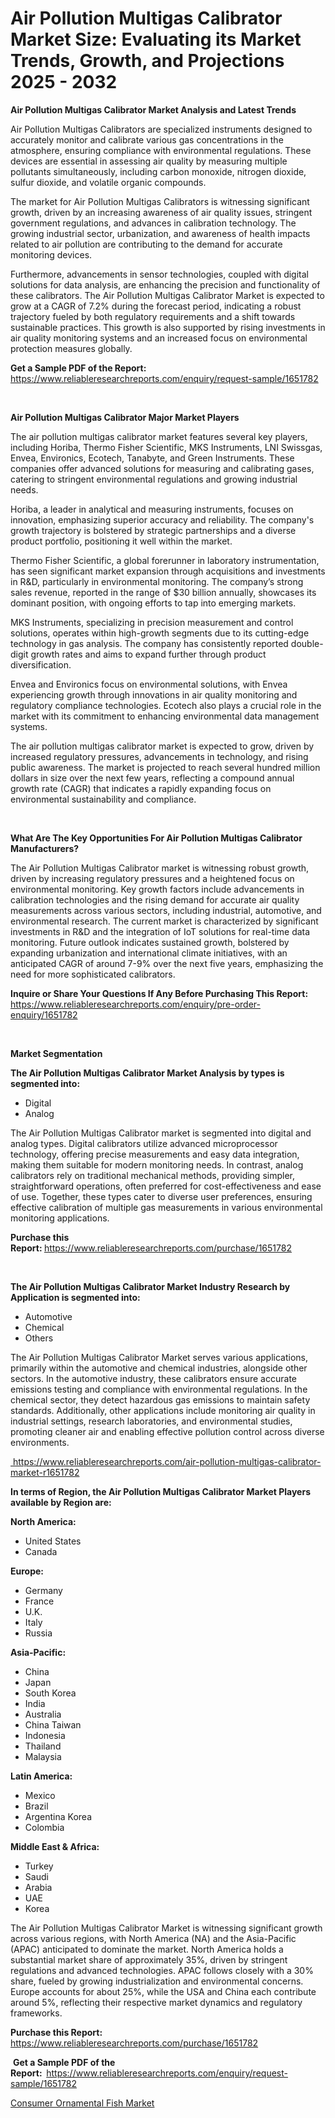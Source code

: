 <p><h1>Air Pollution Multigas Calibrator Market Size: Evaluating its Market Trends, Growth, and Projections 2025 - 2032</h1></p><p><strong>Air Pollution Multigas Calibrator Market Analysis and Latest Trends</strong></p>
<p><p>Air Pollution Multigas Calibrators are specialized instruments designed to accurately monitor and calibrate various gas concentrations in the atmosphere, ensuring compliance with environmental regulations. These devices are essential in assessing air quality by measuring multiple pollutants simultaneously, including carbon monoxide, nitrogen dioxide, sulfur dioxide, and volatile organic compounds. </p><p>The market for Air Pollution Multigas Calibrators is witnessing significant growth, driven by an increasing awareness of air quality issues, stringent government regulations, and advances in calibration technology. The growing industrial sector, urbanization, and awareness of health impacts related to air pollution are contributing to the demand for accurate monitoring devices. </p><p>Furthermore, advancements in sensor technologies, coupled with digital solutions for data analysis, are enhancing the precision and functionality of these calibrators. The Air Pollution Multigas Calibrator Market is expected to grow at a CAGR of 7.2% during the forecast period, indicating a robust trajectory fueled by both regulatory requirements and a shift towards sustainable practices. This growth is also supported by rising investments in air quality monitoring systems and an increased focus on environmental protection measures globally.</p></p>
<p><strong>Get a Sample PDF of the Report:&nbsp;</strong> <a href="https://www.reliableresearchreports.com/enquiry/request-sample/1651782?utm_campaign=2641&utm_medium=2&utm_source=Github&utm_content=ia&utm_term=23032025&utm_id=air-pollution-multigas-calibrator">https://www.reliableresearchreports.com/enquiry/request-sample/1651782</a></p>
<p>&nbsp;</p>
<p><strong>Air Pollution Multigas Calibrator Major Market Players</strong></p>
<p><p>The air pollution multigas calibrator market features several key players, including Horiba, Thermo Fisher Scientific, MKS Instruments, LNI Swissgas, Envea, Environics, Ecotech, Tanabyte, and Green Instruments. These companies offer advanced solutions for measuring and calibrating gases, catering to stringent environmental regulations and growing industrial needs.</p><p>Horiba, a leader in analytical and measuring instruments, focuses on innovation, emphasizing superior accuracy and reliability. The company's growth trajectory is bolstered by strategic partnerships and a diverse product portfolio, positioning it well within the market.</p><p>Thermo Fisher Scientific, a global forerunner in laboratory instrumentation, has seen significant market expansion through acquisitions and investments in R&D, particularly in environmental monitoring. The company’s strong sales revenue, reported in the range of $30 billion annually, showcases its dominant position, with ongoing efforts to tap into emerging markets.</p><p>MKS Instruments, specializing in precision measurement and control solutions, operates within high-growth segments due to its cutting-edge technology in gas analysis. The company has consistently reported double-digit growth rates and aims to expand further through product diversification.</p><p>Envea and Environics focus on environmental solutions, with Envea experiencing growth through innovations in air quality monitoring and regulatory compliance technologies. Ecotech also plays a crucial role in the market with its commitment to enhancing environmental data management systems.</p><p>The air pollution multigas calibrator market is expected to grow, driven by increased regulatory pressures, advancements in technology, and rising public awareness. The market is projected to reach several hundred million dollars in size over the next few years, reflecting a compound annual growth rate (CAGR) that indicates a rapidly expanding focus on environmental sustainability and compliance.</p></p>
<p>&nbsp;</p>
<p><strong>What Are The Key Opportunities For Air Pollution Multigas Calibrator Manufacturers?</strong></p>
<p><p>The Air Pollution Multigas Calibrator market is witnessing robust growth, driven by increasing regulatory pressures and a heightened focus on environmental monitoring. Key growth factors include advancements in calibration technologies and the rising demand for accurate air quality measurements across various sectors, including industrial, automotive, and environmental research. The current market is characterized by significant investments in R&D and the integration of IoT solutions for real-time data monitoring. Future outlook indicates sustained growth, bolstered by expanding urbanization and international climate initiatives, with an anticipated CAGR of around 7-9% over the next five years, emphasizing the need for more sophisticated calibrators.</p></p>
<p><strong>Inquire or Share Your Questions If Any Before Purchasing This Report:</strong> <a href="https://www.reliableresearchreports.com/enquiry/pre-order-enquiry/1651782?utm_campaign=2641&utm_medium=2&utm_source=Github&utm_content=ia&utm_term=23032025&utm_id=air-pollution-multigas-calibrator">https://www.reliableresearchreports.com/enquiry/pre-order-enquiry/1651782</a></p>
<p>&nbsp;</p>
<p><strong>Market Segmentation</strong></p>
<p><strong>The Air Pollution Multigas Calibrator Market Analysis by types is segmented into:</strong></p>
<p><ul><li>Digital</li><li>Analog</li></ul></p>
<p><p>The Air Pollution Multigas Calibrator market is segmented into digital and analog types. Digital calibrators utilize advanced microprocessor technology, offering precise measurements and easy data integration, making them suitable for modern monitoring needs. In contrast, analog calibrators rely on traditional mechanical methods, providing simpler, straightforward operations, often preferred for cost-effectiveness and ease of use. Together, these types cater to diverse user preferences, ensuring effective calibration of multiple gas measurements in various environmental monitoring applications.</p></p>
<p><strong>Purchase this Report:&nbsp;</strong><a href="https://www.reliableresearchreports.com/purchase/1651782?utm_campaign=2641&utm_medium=2&utm_source=Github&utm_content=ia&utm_term=23032025&utm_id=air-pollution-multigas-calibrator">https://www.reliableresearchreports.com/purchase/1651782</a></p>
<p>&nbsp;</p>
<p><strong>The Air Pollution Multigas Calibrator Market Industry Research by Application is segmented into:</strong></p>
<p><ul><li>Automotive</li><li>Chemical</li><li>Others</li></ul></p>
<p><p>The Air Pollution Multigas Calibrator Market serves various applications, primarily within the automotive and chemical industries, alongside other sectors. In the automotive industry, these calibrators ensure accurate emissions testing and compliance with environmental regulations. In the chemical sector, they detect hazardous gas emissions to maintain safety standards. Additionally, other applications include monitoring air quality in industrial settings, research laboratories, and environmental studies, promoting cleaner air and enabling effective pollution control across diverse environments.</p></p>
<p><a href="https://www.reliableresearchreports.com/air-pollution-multigas-calibrator-market-r1651782?utm_campaign=2641&utm_medium=2&utm_source=Github&utm_content=ia&utm_term=23032025&utm_id=air-pollution-multigas-calibrator">&nbsp;https://www.reliableresearchreports.com/air-pollution-multigas-calibrator-market-r1651782</a></p>
<p><strong>In terms of Region, the Air Pollution Multigas Calibrator Market Players available by Region are:</strong></p>
<p>
    <p> <strong> North America: </strong>
        <ul>
            <li>United States</li>
            <li>Canada</li>
        </ul>
        </p> 
    <p> <strong> Europe: </strong>
        <ul>
            <li>Germany</li>
            <li>France</li>
            <li>U.K.</li>
            <li>Italy</li>
            <li>Russia</li>
        </ul>
        </p> 
    <p> <strong> Asia-Pacific: </strong>
        <ul>
            <li>China</li>
            <li>Japan</li>
            <li>South Korea</li>
            <li>India</li>
            <li>Australia</li>
            <li>China Taiwan</li>
            <li>Indonesia</li>
            <li>Thailand</li>
            <li>Malaysia</li>
        </ul>
        </p> 
    <p> <strong> Latin America: </strong>
        <ul>
            <li>Mexico</li>
            <li>Brazil</li>
            <li>Argentina Korea</li>
            <li>Colombia</li>
        </ul>
        </p> 
    <p> <strong> Middle East & Africa: </strong>
        <ul>
            <li>Turkey</li>
            <li>Saudi</li>
            <li>Arabia</li>
            <li>UAE</li>
            <li>Korea</li>
        </ul>
    </p>
    </p>
<p><p>The Air Pollution Multigas Calibrator Market is witnessing significant growth across various regions, with North America (NA) and the Asia-Pacific (APAC) anticipated to dominate the market. North America holds a substantial market share of approximately 35%, driven by stringent regulations and advanced technologies. APAC follows closely with a 30% share, fueled by growing industrialization and environmental concerns. Europe accounts for about 25%, while the USA and China each contribute around 5%, reflecting their respective market dynamics and regulatory frameworks.</p></p>
<p><strong>Purchase this Report: </strong><a href="https://www.reliableresearchreports.com/purchase/1651782?utm_campaign=2641&utm_medium=2&utm_source=Github&utm_content=ia&utm_term=23032025&utm_id=air-pollution-multigas-calibrator">https://www.reliableresearchreports.com/purchase/1651782</a></p>
<p>&nbsp;<strong>Get a Sample PDF of the Report:&nbsp;&nbsp;</strong><a href="https://www.reliableresearchreports.com/enquiry/request-sample/1651782?utm_campaign=2641&utm_medium=2&utm_source=Github&utm_content=ia&utm_term=23032025&utm_id=air-pollution-multigas-calibrator">https://www.reliableresearchreports.com/enquiry/request-sample/1651782</a></p>
<p><strong></strong></p>
<p><p><a href="https://github.com/ziogaskangui96/Market-Research-Report-List-1/blob/main/consumer-ornamental-fish-market.md?utm_campaign=2641&utm_medium=2&utm_source=Github&utm_content=ia&utm_term=23032025&utm_id=air-pollution-multigas-calibrator">Consumer Ornamental Fish Market</a></p></p>